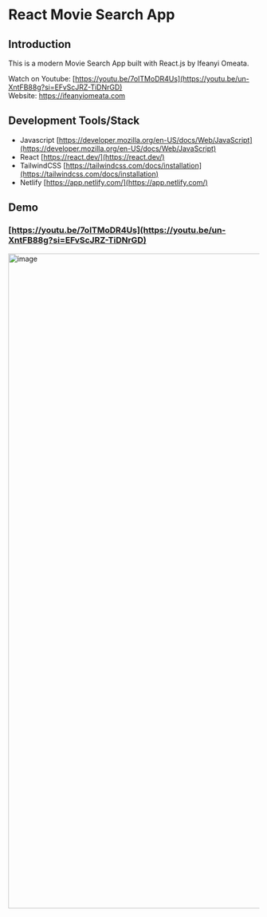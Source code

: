 # React Movie Search App

## Introduction

This is a modern Movie Search App built with React.js by Ifeanyi Omeata.

Watch on Youtube: [https://youtu.be/7oITMoDR4Us](https://youtu.be/un-XntFB88g?si=EFvScJRZ-TiDNrGD) <br>
Website: https://ifeanyiomeata.com <br>

## Development Tools/Stack

- Javascript [https://developer.mozilla.org/en-US/docs/Web/JavaScript](https://developer.mozilla.org/en-US/docs/Web/JavaScript)
- React [https://react.dev/](https://react.dev/)
- TailwindCSS [https://tailwindcss.com/docs/installation](https://tailwindcss.com/docs/installation)
- Netlify [https://app.netlify.com/](https://app.netlify.com/)

## Demo

### [https://youtu.be/7oITMoDR4Us](https://youtu.be/un-XntFB88g?si=EFvScJRZ-TiDNrGD) 

<img width="1313" alt="image" src="https://user-images.githubusercontent.com/32337103/205469794-ffad846f-3ce6-42f9-9eac-04b9fcbdabc8.png">
